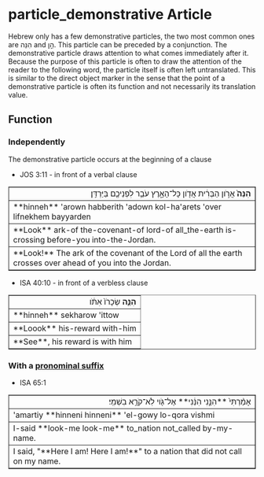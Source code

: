 # particle_demonstrative Article
Hebrew only has a few demonstrative particles, the two most common ones are הִנֵּה and הֵ֣ן. This particle can be preceded by a conjunction. The demonstrative particle draws attention to what comes immediately after it. Because the purpose of this particle is often to draw the attention of the reader to the following word, the particle itself is often left untranslated. This is similar to the direct object marker in the sense that the point of a demonstrative particle is often its function and not necessarily its translation value.

## Function
### Independently
The demonstrative particle occurs at the beginning of a clause

* JOS 3:11 - in front of a verbal clause
<table border="1" class="docutils">
<colgroup>
<col width="100%" />
</colgroup>
<tbody valign="top">
<tr class="row-odd" align="right"><td><b>הִנֵּה֙</b> אֲרֹ֣ון הַבְּרִ֔ית אֲדֹ֖ון כָּל־הָאָ֑רֶץ עֹבֵ֥ר לִפְנֵיכֶ֖ם בַּיַּרְדֵּֽן׃</td>
</tr>
<tr class="row-even"><td>**hinneh** 'arown habberith 'adown kol-ha'arets 'over lifnekhem bayyarden</td>
</tr>
<tr class="row-odd"><td>**Look** ark-of the-covenant-of lord-of all_the-earth is-crossing before-you into-the-Jordan.</td>
</tr>
<tr class="row-even"><td>**Look!** The ark of the covenant of the Lord of all the earth crosses over ahead of you into the Jordan.</td>
</tr>
</tbody>
</table>

* ISA 40:10 - in front of a verbless clause
<table border="1" class="docutils">
<colgroup>
<col width="100%" />
</colgroup>
<tbody valign="top">
<tr class="row-odd" align="right"><td><b>הִנֵּ֤ה</b> שְׂכָרֹו֙ אִתֹּ֔ו</td>
</tr>
<tr class="row-even"><td>**hinneh** sekharow 'ittow</td>
</tr>
<tr class="row-odd"><td>**Loook** his-reward with-him</td>
</tr>
<tr class="row-even"><td>**See**, his reward is with him</td>
</tr>
</tbody>
</table>

### With a [pronominal suffix](https://git.door43.org/Door43/en-uhg/src/master/content/suffix_pronominal/02.md)

* ISA 65:1
<table border="1" class="docutils">
<colgroup>
<col width="100%" />
</colgroup>
<tbody valign="top">
<tr class="row-odd" align="right"><td>אָמַ֨רְתִּי֙ **הִנֵּ֣נִי הִנֵּ֔נִי** אֶל־גֹּ֖וי לֹֽא־קֹרָ֥א בִשְׁמִֽי׃</td>
</tr>
<tr class="row-even"><td>'amartiy **hinneni hinneni** 'el-gowy lo-qora vishmi</td>
</tr>
<tr class="row-odd"><td>I-said **look-me look-me** to_nation not_called by-my-name.</td>
</tr>
<tr class="row-even"><td>I said, "**Here I am! Here I am!**" to a nation that did not call on my name.</td>
</tr>
</tbody>
</table>